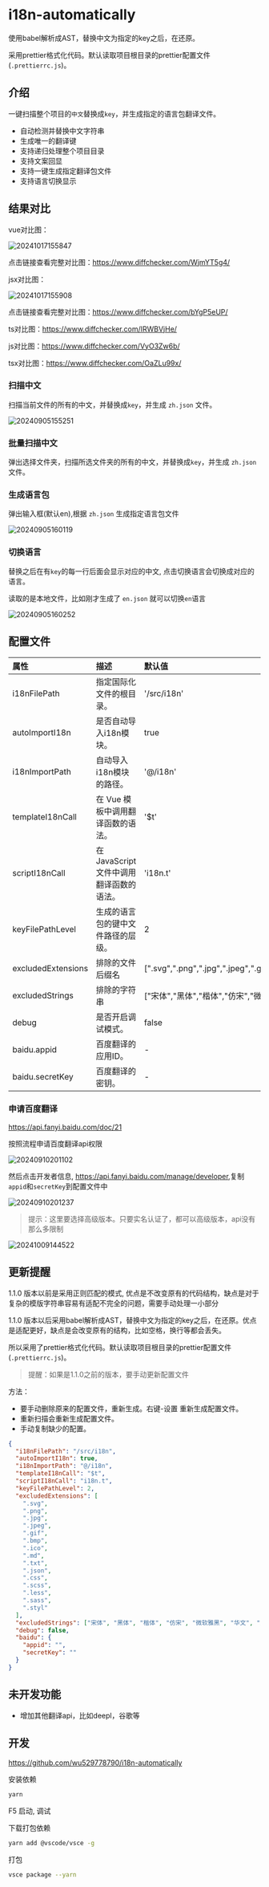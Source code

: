 # i18n-automatically

使用babel解析成AST，替换中文为指定的key之后，在还原。

采用prettier格式化代码。默认读取项目根目录的prettier配置文件(`.prettierrc.js`)。

## 介绍

一键扫描整个项目的`中文`替换成`key`，并生成指定的语言包翻译文件。

- 自动检测并替换中文字符串
- 生成唯一的翻译键
- 支持递归处理整个项目目录
- 支持文案回显
- 支持一键生成指定翻译包文件
- 支持语言切换显示

## 结果对比

vue对比图：

![20241017155847](https://gcore.jsdelivr.net/gh/wu529778790/image/blog/20241017155847.png)

点击链接查看完整对比图：<https://www.diffchecker.com/WjmYT5g4/>

jsx对比图：

![20241017155908](https://gcore.jsdelivr.net/gh/wu529778790/image/blog/20241017155908.png)

点击链接查看完整对比图：<https://www.diffchecker.com/bYgP5eUP/>

<!-- ![20241017155929](https://gcore.jsdelivr.net/gh/wu529778790/image/blog/20241017155929.png) -->
ts对比图：<https://www.diffchecker.com/IRWBVjHe/>

<!-- ![20241017155823](https://gcore.jsdelivr.net/gh/wu529778790/image/blog/20241017155823.png) -->
js对比图：<https://www.diffchecker.com/VyO3Zw6b/>

<!-- ![20241017160240](https://gcore.jsdelivr.net/gh/wu529778790/image/blog/20241017160240.png) -->
tsx对比图：<https://www.diffchecker.com/OaZLu99x/>

### 扫描中文

扫描当前文件的所有的中文，并替换成`key`，并生成 `zh.json` 文件。

![20240905155251](https://gcore.jsdelivr.net/gh/wu529778790/image/blog/20240905155251.png)

### 批量扫描中文

弹出选择文件夹，扫描所选文件夹的所有的中文，并替换成`key`，并生成 `zh.json` 文件。

### 生成语言包

弹出输入框(默认en),根据 `zh.json` 生成指定语言包文件

![20240905160119](https://gcore.jsdelivr.net/gh/wu529778790/image/blog/20240905160119.png)

### 切换语言

替换之后在有`key`的每一行后面会显示对应的中文, 点击切换语言会切换成对应的语言。

读取的是本地文件，比如刚才生成了 `en.json` 就可以切换`en`语言

![20240905160252](https://gcore.jsdelivr.net/gh/wu529778790/image/blog/20240905160252.png)

## 配置文件

|属性|描述|默认值|
|:--|:--|:--|
|i18nFilePath|指定国际化文件的根目录。| '/src/i18n' |
|autoImportI18n|是否自动导入i18n模块。| true |
|i18nImportPath|自动导入i18n模块的路径。| '@/i18n' |
|templateI18nCall|在 Vue 模板中调用翻译函数的语法。| '$t' |
|scriptI18nCall|在 JavaScript 文件中调用翻译函数的语法。| 'i18n.t' |
|keyFilePathLevel|生成的语言包的键中文件路径的层级。| 2 |
|excludedExtensions|排除的文件后缀名|[".svg",".png",".jpg",".jpeg",".gif",".bmp",".ico",".md",".txt",".json",".css",".scss",".less",".sass",".styl"] |
|excludedStrings|排除的字符串| ["宋体","黑体","楷体","仿宋","微软雅黑","华文","方正","苹方","思源","YYYY年MM月DD日"] |
|debug|是否开启调试模式。|  false |
|baidu.appid|百度翻译的应用ID。| - |
|baidu.secretKey|百度翻译的密钥。| - |

### 申请百度翻译

<https://api.fanyi.baidu.com/doc/21>

按照流程申请百度翻译api权限

![20240910201102](https://gcore.jsdelivr.net/gh/wu529778790/image/blog/20240910201102.png)

然后点击开发者信息, <https://api.fanyi.baidu.com/manage/developer>,复制`appid`和`secretKey`到配置文件中

![20240910201237](https://gcore.jsdelivr.net/gh/wu529778790/image/blog/20240910201237.png)

> 提示：这里要选择高级版本。只要实名认证了，都可以高级版本，api没有那么多限制

![20241009144522](https://gcore.jsdelivr.net/gh/wu529778790/image/blog/20241009144522.png)

## 更新提醒

1.1.0 版本以前是采用正则匹配的模式, 优点是不改变原有的代码结构，缺点是对于复杂的模版字符串容易有适配不完全的问题，需要手动处理一小部分

1.1.0 版本以后采用babel解析成AST，替换中文为指定的key之后，在还原。优点是适配更好，缺点是会改变原有的结构，比如空格，换行等都会丢失。

所以采用了prettier格式化代码。默认读取项目根目录的prettier配置文件(`.prettierrc.js`)。

> 提醒：如果是1.1.0之前的版本，要手动更新配置文件

方法：

- 要手动删除原来的配置文件，重新生成。右键-设置 重新生成配置文件。
- 重新扫描会重新生成配置文件。
- 手动复制缺少的配置。

```json
{
  "i18nFilePath": "/src/i18n",
  "autoImportI18n": true,
  "i18nImportPath": "@/i18n",
  "templateI18nCall": "$t",
  "scriptI18nCall": "i18n.t",
  "keyFilePathLevel": 2,
  "excludedExtensions": [
    ".svg",
    ".png",
    ".jpg",
    ".jpeg",
    ".gif",
    ".bmp",
    ".ico",
    ".md",
    ".txt",
    ".json",
    ".css",
    ".scss",
    ".less",
    ".sass",
    ".styl"
  ],
  "excludedStrings": ["宋体", "黑体", "楷体", "仿宋", "微软雅黑", "华文", "方正", "苹方", "思源", "YYYY年MM月DD日"],
  "debug": false,
  "baidu": {
    "appid": "",
    "secretKey": ""
  }
}
```

## 未开发功能

- 增加其他翻译api，比如deepl，谷歌等

## 开发

<https://github.com/wu529778790/i18n-automatically>

安装依赖

```bash
yarn
```

F5 启动, 调试

下载打包依赖

```bash
yarn add @vscode/vsce -g
```

打包

```bash
vsce package --yarn
```
